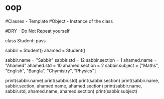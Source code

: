 # oop
#Classes - Template
#Object - Instance of the class

#DRY - Do Not Repeat yourself

class Student:
    pass

sabbir = Student()
ahamed = Student()


sabbir.name = "Sabbir"
sabbir.std = 12
sabbir.section = 1
ahamed.name = "Ahamed"
ahamed.std = 10
ahamed.section = 2
sabbir.subject = ["Maths", "English", "Bangla", "Chymistry", "Physics"]

print(sabbir.name)
print(sabbir.std)
print(sabbir.section)
print(sabbir.name, sabbir.section, ahamed.name, ahamed.section)
print(sabbir.name, sabbir.std, ahamed.name, ahamed.section)
print(sabbir.subject)
